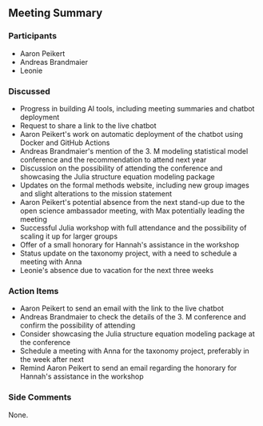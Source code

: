 ## Meeting Summary

### Participants
- Aaron Peikert
- Andreas Brandmaier
- Leonie

### Discussed
- Progress in building AI tools, including meeting summaries and chatbot deployment
- Request to share a link to the live chatbot
- Aaron Peikert's work on automatic deployment of the chatbot using Docker and GitHub Actions
- Andreas Brandmaier's mention of the 3. M modeling statistical model conference and the recommendation to attend next year
- Discussion on the possibility of attending the conference and showcasing the Julia structure equation modeling package
- Updates on the formal methods website, including new group images and slight alterations to the mission statement
- Aaron Peikert's potential absence from the next stand-up due to the open science ambassador meeting, with Max potentially leading the meeting
- Successful Julia workshop with full attendance and the possibility of scaling it up for larger groups
- Offer of a small honorary for Hannah's assistance in the workshop
- Status update on the taxonomy project, with a need to schedule a meeting with Anna
- Leonie's absence due to vacation for the next three weeks

### Action Items
- Aaron Peikert to send an email with the link to the live chatbot
- Andreas Brandmaier to check the details of the 3. M conference and confirm the possibility of attending
- Consider showcasing the Julia structure equation modeling package at the conference
- Schedule a meeting with Anna for the taxonomy project, preferably in the week after next
- Remind Aaron Peikert to send an email regarding the honorary for Hannah's assistance in the workshop

### Side Comments
None.